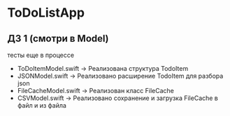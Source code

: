 # ToDoListApp

## ДЗ 1 (смотри в Model)

тесты еще в процессе

* ToDoItemModel.swift -> Реализована структура TodoItem 
* JSONModel.swift -> Реализовано расширение TodoItem для разбора json
* FileCacheModel.swift -> Реализован класс FileCache
* CSVModel.swift -> Реализовано сохранение и загрузка FileCache в файл и из файла
